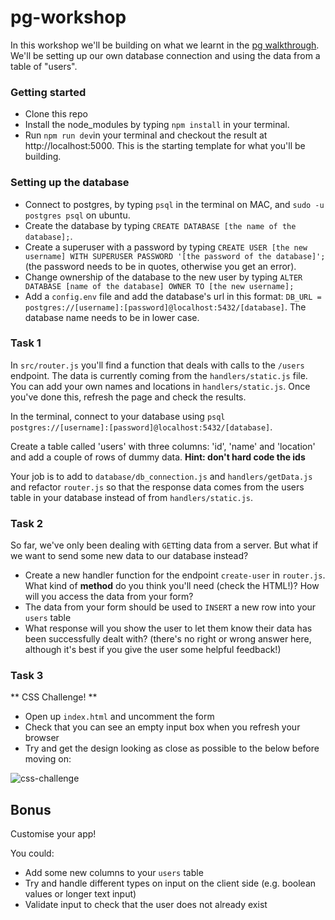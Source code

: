 # pg-workshop

In this workshop we'll be building on what we learnt in the [pg walkthrough](https://github.com/shiryz/pg-walkthrough). We'll be setting up our own database connection and using the data from a table of "users".

### Getting started

- Clone this repo
- Install the node_modules by typing `npm install` in your terminal.
- Run `npm run dev`in your terminal and checkout the result at http://localhost:5000. This is the starting template for what you'll be building.

### Setting up the database

- Connect to postgres, by typing `psql` in the terminal on MAC, and `sudo -u postgres psql` on ubuntu.
- Create the database by typing `CREATE DATABASE [the name of the database];`.
- Create a superuser with a password by typing `CREATE USER [the new username] WITH SUPERUSER PASSWORD '[the password of the database]';` (the password needs to be in quotes, otherwise you get an error).
- Change ownership of the database to the new user by typing `ALTER DATABASE [name of the database] OWNER TO [the new username];`
- Add a `config.env` file and add the database's url in this format:
`DB_URL = postgres://[username]:[password]@localhost:5432/[database]`. The database name needs to be in lower case.

### Task 1

In `src/router.js` you'll find a function that deals with calls to the `/users` endpoint. The data is currently coming from the `handlers/static.js` file. You can add your own names and locations in `handlers/static.js`. Once you've done this, refresh the page and check the results.


In the terminal, connect to your database using `psql postgres://[username]:[password]@localhost:5432/[database]`.

Create a table called 'users' with three columns: 'id', 'name' and 'location' and add a couple of rows of dummy data.
**Hint: don't hard code the ids**

Your job is to add to `database/db_connection.js` and `handlers/getData.js` and refactor `router.js` so that the response data comes from the users table in your database instead of from `handlers/static.js`.

### Task 2

So far, we've only been dealing with `GET`ting data from a server. But what if we want to send some new data to our database instead?

- Create a new handler function for the endpoint `create-user` in `router.js`. What kind of **method** do you think you'll need (check the HTML!)? How will you access the data from your form?
- The data from your form should be used to `INSERT` a new row into your `users` table
- What response will you show the user to let them know their data has been successfully dealt with? (there's no right or wrong answer here, although it's best if you give the user some helpful feedback!)

### Task 3
** CSS Challenge! **

- Open up `index.html` and uncomment the form
- Check that you can see an empty input box when you refresh your browser
- Try and get the design looking as close as possible to the below before moving on:

![css-challenge](https://user-images.githubusercontent.com/20152018/28717127-6a22b320-7398-11e7-895e-a0e4cc67ebf5.png)

## Bonus

Customise your app!

You could:
- Add some new columns to your `users` table
- Try and handle different types on input on the client side (e.g. boolean values or longer text input)
- Validate input to check that the user does not already exist
